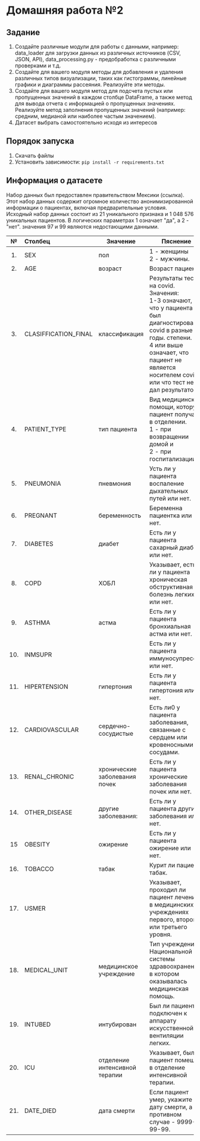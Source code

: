 # Домашняя работа №2

## Задание
1. Создайте различные модули для работы с данными, например: data_loader для загрузки данных из различных источников (CSV, JSON, API), data_processing.py - предобработка с различными проверками и т.д.
2. Создайте для вашего модуля методы для добавления и удаления различных типов визуализации, таких как гистограммы, линейные графики и диаграммы рассеяния. Реализуйте эти методы. 
3. Создайте для вашего модуля метод для подсчета пустых или пропущенных значений в каждом столбце DataFrame, а также метод для вывода отчета с информацией о пропущенных значениях. Реализуйте метод заполнения пропущенных значений (например: средним, медианой или наиболее частым значением).
4. Датасет выбрать самостоятельно исходя из интересов

## Порядок запуска
1. Скачать файлы 
2. Установить зависимости: `pip install -r requirements.txt `

## Информация о датасете

Набор данных был предоставлен правительством Мексики (ссылка). 
Этот набор данных содержит огромное количество анонимизированной информации о пациентах, 
включая предварительные условия. Исходный набор данных состоит из 21 уникального признака и 1 048 576
уникальных пациентов. В логических параметрах 1 означает "да", а 2 - "нет". значения 97 и 99 
являются недостающими данными.

|  №  | Столбец              | Значение                      | Пяснение                                                                                                                                                                                                               |
|:---:|:---------------------|-------------------------------|------------------------------------------------------------------------------------------------------------------------------------------------------------------------------------------------------------------------|
| 1.  | SEX                  | пол                           | 1 - женщины<br>2 - мужчины.                                                                                                                                                                                            |
| 2.  | AGE                  | возраст                       | Возраст      пациента.                                                                                                                                                                                                 |
| 3.  | CLASIFFICATION_FINAL | классификация                 | Результаты теста на covid. Значения:<br>1-3 означают, что у пациента был диагностирован covid в разные годы. степени.<br>4 или выше означает, что пациент не является носителем covid или что тест не дал результатов. |
| 4.  | PATIENT_TYPE         | тип пациента                  | Вид медицинской помощи, которую пациент получал в отделении. <br>1 - при возвращении домой и <br>2 - при госпитализации.                                                                                               |
| 5.  | PNEUMONIA            | пневмония                     | Усть ли у пациента воспаление дыхательных путей или нет.                                                                                                                                                               |
| 6.  | PREGNANT             | беременность                  | Беременна пациентка или нет.                                                                                                                                                                                           |
| 7.  | DIABETES             | диабет                        | Есть ли у пациента сахарный диабет или нет.                                                                                                                                                                            |
| 8.  | COPD                 | ХОБЛ                          | Указывает, есть ли у пациента хроническая обструктивная болезнь легких или нет.                                                                                                                                        |
| 9.  | ASTHMA               | астма                         | Есть ли у пациента бронхиальная астма или нет.                                                                                                                                                                         |
| 10. | INMSUPR              |                               | Есть ли у пациента иммуносупрессия или нет.                                                                                                                                                                            |
| 11. | HIPERTENSION         | гипертония                    | Есть ли у пациента гипертония или нет.                                                                                                                                                                                 |
| 12. | CARDIOVASCULAR       | сердечно-сосудистые           | Есть ли0 у пациента заболевания, связанные с сердцем или кровеносными сосудами.                                                                                                                                        |
| 13. | RENAL_CHRONIC        | хронические заболевания почек | Есть ли у пациента хронические заболевания почек или нет.                                                                                                                                                              |
| 14. | OTHER_DISEASE        | другие заболевания:           | Есть ли у пациента другие заболевания или нет.                                                                                                                                                                         |
| 15  | OBESITY              | ожирение                      | Есть ли у пациента ожирение или нет.                                                                                                                                                                                   |
| 16. | TOBACCO              | табак                         | Курит ли пациент табак.                                                                                                                                                                                                |
| 17. | USMER                |                               | Указывает, проходил ли пациент лечение в медицинских учреждениях первого, второго или третьего уровня.                                                                                                                 |
| 18. | MEDICAL_UNIT         | медицинское учреждение        | Тип учреждения Национальной системы здравоохранения, в котором оказывалась медицинская помощь.                                                                                                                         |
| 19. | INTUBED              | интубирован                   | Был ли пациент подключен к аппарату искусственной вентиляции легких.                                                                                                                                                   |
| 20. | ICU                  | отделение интенсивной терапии | Указывает, был ли пациент помещен в отделение интенсивной терапии.                                                                                                                                                     |
| 21. | DATE_DIED            | дата смерти                   | Если пациент умер, укажите дату смерти, а в противном случае - 9999-99-99.                                                                                                                                             |
